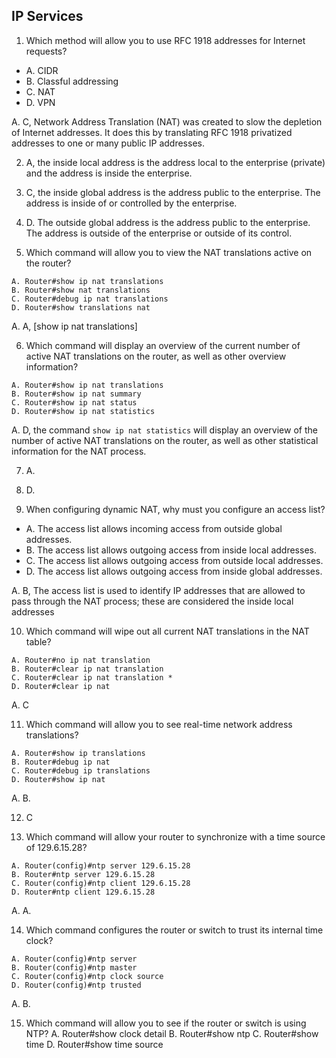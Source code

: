 ## IP Services

1. Which method will allow you to use RFC 1918 addresses for Internet requests?
- A. CIDR
- B. Classful addressing 
- C. NAT
- D. VPN

A. C, Network Address Translation (NAT) was created to slow the depletion of Internet addresses. It does this by translating RFC 1918 privatized addresses to one or many public IP addresses. 

2. A, the inside local address is the address local to the enterprise (private) and the address is inside the enterprise.

3. C, the inside global address is the address public to the enterprise. The address is inside of or controlled by the enterprise. 

4. D. The outside global address is the address public to the enterprise. The address is outside of the enterprise or outside of its control.

5. Which command will allow you to view the NAT translations active on the router?
```
A. Router#show ip nat translations 
B. Router#show nat translations
C. Router#debug ip nat translations 
D. Router#show translations nat
```

A. A, [show ip nat translations]

6. Which command will display an overview of the current number of active NAT translations on the router, as well as other overview
information?
```
A. Router#show ip nat translations 
B. Router#show ip nat summary
C. Router#show ip nat status
D. Router#show ip nat statistics
```

A. D, the command ```show ip nat statistics``` will display an overview of the number of active NAT translations on the router, as well as other statistical information for the NAT process. 

7. A.

8. D.

9. When configuring dynamic NAT, why must you configure an access list?
- A. The access list allows incoming access from outside global addresses.
- B. The access list allows outgoing access from inside local addresses.
- C. The access list allows outgoing access from outside local addresses.
- D. The access list allows outgoing access from inside global addresses.

A. B, The access list is used to identify IP addresses that are allowed to pass through the NAT process; these are considered the inside local addresses

10. Which command will wipe out all current NAT translations in the NAT table?
```
A. Router#no ip nat translation
B. Router#clear ip nat translation 
C. Router#clear ip nat translation * 
D. Router#clear ip nat
```

A. C

11. Which command will allow you to see real-time network address translations?
```
A. Router#show ip translations 
B. Router#debug ip nat
C. Router#debug ip translations 
D. Router#show ip nat
```

A. B. 

12. C

13. Which command will allow your router to synchronize with a time source of 129.6.15.28?
```
A. Router(config)#ntp server 129.6.15.28 
B. Router#ntp server 129.6.15.28
C. Router(config)#ntp client 129.6.15.28 
D. Router#ntp client 129.6.15.28
```

A. A. 

14. Which command configures the router or switch to trust its internal time clock?
```
A. Router(config)#ntp server
B. Router(config)#ntp master
C. Router(config)#ntp clock source 
D. Router(config)#ntp trusted
```

A. B. 

15. Which command will allow you to see if the router or switch is using NTP?
A. Router#show clock detail B. Router#show ntp
C. Router#show time
D. Router#show time source
